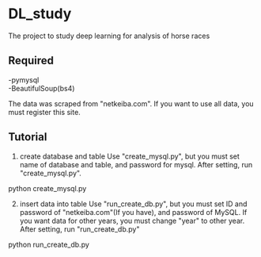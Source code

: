 # DL_study
The project to study deep learning for analysis of horse races 

## Required
-pymysql<br>-BeautifulSoup(bs4)

The data was scraped from "netkeiba.com". If you want to use all data, you must register this site.

## Tutorial
1) create database and table
Use "create_mysql.py", but you must set name of database and table, and password for mysql.
After setting, run "create_mysql.py".

python create_mysql.py

2) insert data into table 
Use "run_create_db.py", but you must set ID and password of "netkeiba.com"(If you have), and password of MySQL.
If you want data for other years, you must change "year" to other year.
After setting, run "run_create_db.py"

python run_create_db.py


